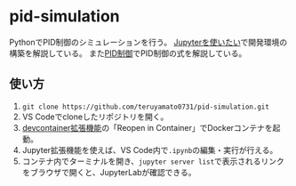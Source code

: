 # pid-simulation
PythonでPID制御のシミュレーションを行う。
[Jupyterを使いたい]で開発環境の構築を解説している。
また[PID制御]でPID制御の式を解説している。

[Jupyterを使いたい]: https://zenn.dev/teruyamato0731/scraps/1eda18b453e5f9
[PID制御]: https://zenn.dev/teruyamato0731/scraps/66339a544c0019

## 使い方
1. `git clone https://github.com/teruyamato0731/pid-simulation.git`
1. VS Codeでcloneしたリポジトリを開く。
1. [devcontainer拡張機能]の「Reopen in Container」でDockerコンテナを起動。
1. Jupyter拡張機能を使えば、VS Code内で`.ipynb`の編集・実行が行える。
1. コンテナ内でターミナルを開き、`jupyter server list`で表示されるリンクをブラウザで開くと、JupyterLabが確認できる。

[devcontainer拡張機能]: https://marketplace.visualstudio.com/items?itemName=ms-vscode-remote.remote-containers
